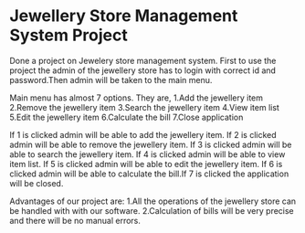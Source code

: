 # Jewellery Store Management System Project 

Done a project on Jewelery store management system.
First to use the project the admin of the jewellery store has to login with correct id and password.Then admin will be taken to the main menu.

Main menu has almost 7 options.
They are,
  1.Add the jewellery item
  2.Remove the jewellery item
  3.Search the jewellery item
  4.View item list
  5.Edit the jewellery item
  6.Calculate the bill
  7.Close application
  
If 1 is clicked admin will be able to add the jewellery item.
If 2 is clicked admin will be able to remove the jewellery item.
If 3 is clicked admin will be able to search the jewellery item.
If 4 is clicked admin will be able to view item list.
If 5 is clicked admin will be able to edit the jewellery item.
If 6 is clicked admin will be able to calculate the bill.If 7 is clicked the application will be closed.

Advantages of our project are:
1.All the operations of the jewellery store can be handled with with our software.
2.Calculation of bills will be very precise and there will be no manual errors.
